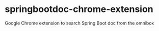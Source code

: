 # springbootdoc-chrome-extension
Google Chrome extension to search Spring Boot doc from the omnibox
